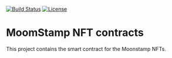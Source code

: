 [![Build Status](https://circleci.com/gh/c-layer/contracts.svg?style=shield)](https://circleci.com/gh/Stamp-NFTs/contracts)
[![License](https://img.shields.io/github/license/Stamp-NFTs/contracts)](https://github.com/Stamp-NFTs/contracts/blob/master/LICENSE)

# MoomStamp NFT contracts

This project contains the smart contract for the Moonstamp NFTs.

